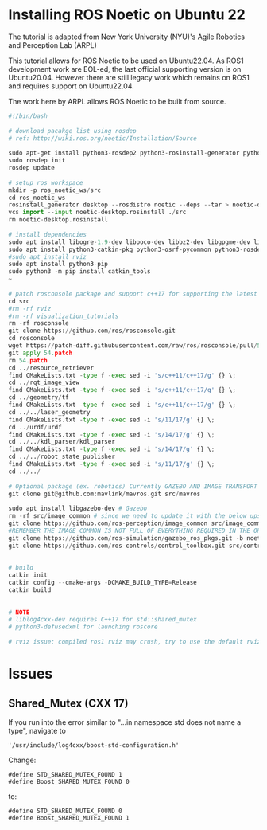 # Installing ROS Noetic on Ubuntu 22

The tutorial is adapted from New York University (NYU)'s Agile Robotics and Perception Lab (ARPL)

This tutorial allows for ROS Noetic to be used on Ubuntu22.04. As ROS1 development work are EOL-ed, the last official supporting version is on Ubuntu20.04. However there are still legacy work which remains on ROS1 and requires support on Ubuntu22.04.

The work here by ARPL allows ROS Noetic to be built from source.
```python
#!/bin/bash
 
# download pacakge list using rosdep
# ref: http://wiki.ros.org/noetic/Installation/Source
 
sudo apt-get install python3-rosdep2 python3-rosinstall-generator python3-vcstools build-essential
sudo rosdep init
rosdep update
 
# setup ros workspace
mkdir -p ros_noetic_ws/src
cd ros_noetic_ws
rosinstall_generator desktop --rosdistro noetic --deps --tar > noetic-desktop.rosinstall
vcs import --input noetic-desktop.rosinstall ./src
rm noetic-desktop.rosinstall
 
# install dependencies
sudo apt install libogre-1.9-dev libpoco-dev libbz2-dev libgpgme-dev liblog4cxx-dev liburdfdom-dev liburdfdom-headers-dev libgtest-dev
sudo apt install python3-catkin-pkg python3-osrf-pycommon python3-rosdep python3-rosinstall-generator python3-defusedxml python3-python-qt-binding
#sudo apt install rviz
sudo apt install python3-pip
sudo python3 -m pip install catkin_tools
~
 
# patch rosconsole package and support c++17 for supporting the latest liblog4cxx-dev
cd src
#rm -rf rviz
#rm -rf visualization_tutorials
rm -rf rosconsole
git clone https://github.com/ros/rosconsole.git
cd rosconsole
wget https://patch-diff.githubusercontent.com/raw/ros/rosconsole/pull/54.patch
git apply 54.patch
rm 54.patch
cd ../resource_retriever
find CMakeLists.txt -type f -exec sed -i 's/c++11/c++17/g' {} \;
cd ../rqt_image_view
find CMakeLists.txt -type f -exec sed -i 's/c++11/c++17/g' {} \;
cd ../geometry/tf
find CMakeLists.txt -type f -exec sed -i 's/c++11/c++17/g' {} \;
cd ../../laser_geometry
find CMakeLists.txt -type f -exec sed -i 's/11/17/g' {} \;
cd ../urdf/urdf
find CMakeLists.txt -type f -exec sed -i 's/14/17/g' {} \;
cd ../../kdl_parser/kdl_parser
find CMakeLists.txt -type f -exec sed -i 's/14/17/g' {} \;
cd ../../robot_state_publisher
find CMakeLists.txt -type f -exec sed -i 's/11/17/g' {} \;
cd ../../
 
# Optional package (ex. robotics) Currently GAZEBO AND IMAGE TRANSPORT
git clone git@github.com:mavlink/mavros.git src/mavros
 
sudo apt install libgazebo-dev # Gazebo
rm -rf src/image_common # since we need to update it with the below upstream package
git clone https://github.com/ros-perception/image_common src/image_common #IMAGE TRANSPORT ALSO A GAZEBO DEPDENCAY
#REMEMBER THE IMAGE COMMON IS NOT FULL OF EVERYTHING REQUIRED IN THE ORIGINAL DIRECTORY
git clone https://github.com/ros-simulation/gazebo_ros_pkgs.git -b noetic-devel  src/gazebo_ros_pkgs #GAZEBO
git clone https://github.com/ros-controls/control_toolbox.git src/control_toolbox
 
 
# build
catkin init
catkin config --cmake-args -DCMAKE_BUILD_TYPE=Release
catkin build
 
 
# NOTE
# liblog4cxx-dev requires C++17 for std::shared_mutex
# python3-defusedxml for launching roscore
 
# rviz issue: compiled ros1 rviz may crush, try to use the default rviz
```
# Issues

## Shared_Mutex (CXX 17)

If you run into the error similar to "...in namespace std does not name a type", navigate to
```
'/usr/include/log4cxx/boost-std-configuration.h'
```

Change:
```
#define STD_SHARED_MUTEX_FOUND 1
#define Boost_SHARED_MUTEX_FOUND 0
```
to:
```
#define STD_SHARED_MUTEX_FOUND 0
#define Boost_SHARED_MUTEX_FOUND 1
```
